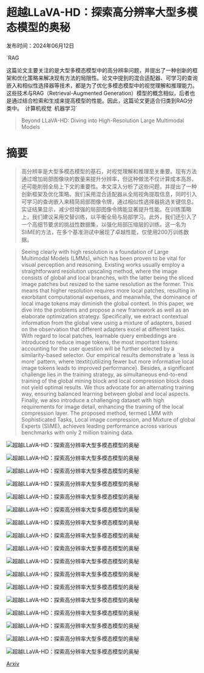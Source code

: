 # 超越LLaVA-HD：探索高分辨率大型多模态模型的奥秘

发布时间：2024年06月12日

`RAG

这篇论文主要关注的是大型多模态模型中的高分辨率问题，并提出了一种创新的框架和优化策略来解决现有方法的局限性。论文中提到的混合适配器、可学习的查询嵌入和相似性选择器等技术，都是为了优化多模态模型中的视觉理解和推理能力。这些技术与RAG（Retrieval-Augmented Generation）模型的概念相似，后者也是通过结合检索和生成来提高模型的性能。因此，这篇论文更适合归类到RAG分类中。` `计算机视觉` `机器学习`

> Beyond LLaVA-HD: Diving into High-Resolution Large Multimodal Models

# 摘要

> 高分辨率是大型多模态模型的基石，对视觉理解和推理至关重要。现有方法通过增加局部图像块的数量来提升分辨率，但这种做法不仅计算成本高昂，还可能削弱全局上下文的重要性。本文深入分析了这些问题，并提出了一种创新框架及优化策略。我们采用混合适配器从全局视角提取信息，同时引入可学习的查询嵌入来精简局部图像令牌，通过相似性选择器挑选关键信息。实证结果显示，减少但增强的局部图像令牌能显著提升性能。在训练策略上，我们建议采用交替训练，以平衡全局与局部学习。此外，我们还引入了一个高细节要求的挑战性数据集，以强化局部压缩层的训练。这一名为SliME的方法，在多个基准测试中展现了卓越性能，仅使用200万训练数据。

> Seeing clearly with high resolution is a foundation of Large Multimodal Models (LMMs), which has been proven to be vital for visual perception and reasoning. Existing works usually employ a straightforward resolution upscaling method, where the image consists of global and local branches, with the latter being the sliced image patches but resized to the same resolution as the former. This means that higher resolution requires more local patches, resulting in exorbitant computational expenses, and meanwhile, the dominance of local image tokens may diminish the global context. In this paper, we dive into the problems and propose a new framework as well as an elaborate optimization strategy. Specifically, we extract contextual information from the global view using a mixture of adapters, based on the observation that different adapters excel at different tasks. With regard to local patches, learnable query embeddings are introduced to reduce image tokens, the most important tokens accounting for the user question will be further selected by a similarity-based selector. Our empirical results demonstrate a `less is more' pattern, where \textit{utilizing fewer but more informative local image tokens leads to improved performance}. Besides, a significant challenge lies in the training strategy, as simultaneous end-to-end training of the global mining block and local compression block does not yield optimal results. We thus advocate for an alternating training way, ensuring balanced learning between global and local aspects. Finally, we also introduce a challenging dataset with high requirements for image detail, enhancing the training of the local compression layer. The proposed method, termed LMM with Sophisticated Tasks, Local image compression, and Mixture of global Experts (SliME), achieves leading performance across various benchmarks with only 2 million training data.

![超越LLaVA-HD：探索高分辨率大型多模态模型的奥秘](../../../paper_images/2406.08487/x1.png)

![超越LLaVA-HD：探索高分辨率大型多模态模型的奥秘](../../../paper_images/2406.08487/x2.png)

![超越LLaVA-HD：探索高分辨率大型多模态模型的奥秘](../../../paper_images/2406.08487/x3.png)

![超越LLaVA-HD：探索高分辨率大型多模态模型的奥秘](../../../paper_images/2406.08487/x4.png)

![超越LLaVA-HD：探索高分辨率大型多模态模型的奥秘](../../../paper_images/2406.08487/x5.png)

![超越LLaVA-HD：探索高分辨率大型多模态模型的奥秘](../../../paper_images/2406.08487/x6.png)

![超越LLaVA-HD：探索高分辨率大型多模态模型的奥秘](../../../paper_images/2406.08487/x7.png)

![超越LLaVA-HD：探索高分辨率大型多模态模型的奥秘](../../../paper_images/2406.08487/x8.png)

![超越LLaVA-HD：探索高分辨率大型多模态模型的奥秘](../../../paper_images/2406.08487/x9.png)

![超越LLaVA-HD：探索高分辨率大型多模态模型的奥秘](../../../paper_images/2406.08487/x10.png)

![超越LLaVA-HD：探索高分辨率大型多模态模型的奥秘](../../../paper_images/2406.08487/x11.png)

![超越LLaVA-HD：探索高分辨率大型多模态模型的奥秘](../../../paper_images/2406.08487/x12.png)

![超越LLaVA-HD：探索高分辨率大型多模态模型的奥秘](../../../paper_images/2406.08487/x13.png)

![超越LLaVA-HD：探索高分辨率大型多模态模型的奥秘](../../../paper_images/2406.08487/x14.png)

![超越LLaVA-HD：探索高分辨率大型多模态模型的奥秘](../../../paper_images/2406.08487/x15.png)

![超越LLaVA-HD：探索高分辨率大型多模态模型的奥秘](../../../paper_images/2406.08487/x16.png)

![超越LLaVA-HD：探索高分辨率大型多模态模型的奥秘](../../../paper_images/2406.08487/x17.png)

[Arxiv](https://arxiv.org/abs/2406.08487)
